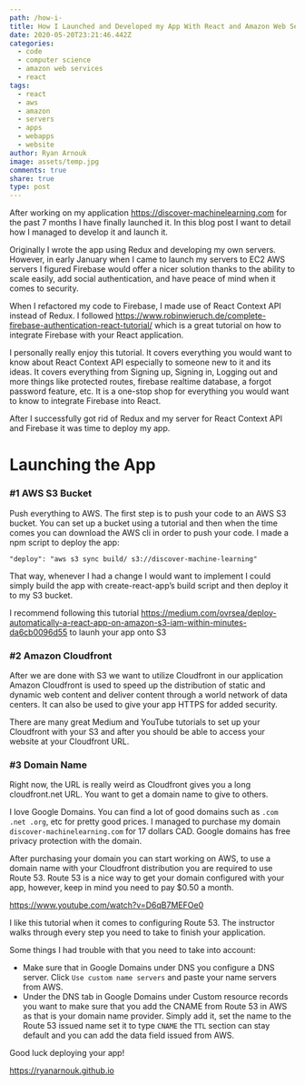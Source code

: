 ```yaml
---
path: /how-i-
title: How I Launched and Developed my App With React and Amazon Web Services
date: 2020-05-20T23:21:46.442Z
categories:
  - code
  - computer science
  - amazon web services
  - react
tags:
  - react
  - aws
  - amazon
  - servers
  - apps
  - webapps
  - website
author: Ryan Arnouk
image: assets/temp.jpg
comments: true
share: true
type: post
---
```

After working on my application https://discover-machinelearning.com for the past 7 months I have finally launched it. In this blog post I want to detail how I managed to develop it and launch it. 

Originally I wrote the app using Redux and developing my own servers. However, in early January when I came to launch my servers to EC2 AWS servers I figured Firebase would offer a nicer solution thanks to the ability to scale easily, add social authentication, and have peace of mind when it comes to security. 

When I refactored my code to Firebase, I made use of React Context API instead of Redux. I followed https://www.robinwieruch.de/complete-firebase-authentication-react-tutorial/ which is a great tutorial on how to integrate Firebase with your React application. 

I personally really enjoy this tutorial. It covers everything you would want to know about React Context API especially to someone new to it and its ideas. It covers everything from Signing up, Signing in, Logging out and more things like protected routes, firebase realtime database, a forgot password feature, etc. It is a one-stop shop for everything you would want to know to integrate Firebase into React.

After I successfully got rid of Redux and my server for React Context API and Firebase it was time to deploy my app. 

# Launching the App

### #1 AWS S3 Bucket
Push everything to AWS. The first step is to push your code to an AWS S3 bucket. You can set up a bucket using a tutorial and then when the time comes you can download the AWS cli in order to push your code. I made a npm script to deploy the app: 

`"deploy": "aws s3 sync build/ s3://discover-machine-learning"`

That way, whenever I had a change I would want to implement I could simply build the app with create-react-app’s build script and then deploy it to my S3 bucket.

I recommend following this tutorial https://medium.com/ovrsea/deploy-automatically-a-react-app-on-amazon-s3-iam-within-minutes-da6cb0096d55 to launh your app onto S3

### #2 Amazon Cloudfront
After we are done with S3 we want to utilize Cloudfront in our application Amazon Cloudfront is used to speed up the distribution of static and dynamic web content and deliver content through a world network of data centers. It can also be used to give your app HTTPS for added security.

There are many great Medium and YouTube tutorials to set up your Cloudfront with your S3 and after you should be able to access your website at your Cloudfront URL. 

### #3 Domain Name
Right now, the URL is really weird as Cloudfront gives you a long cloudfront.net URL. You want to get a domain name to give to others. 

I love Google Domains. You can find a lot of good domains such as `.com .net .org`, etc for pretty good prices. I managed to purchase my domain `discover-machinelearning.com` for 17 dollars CAD. Google domains has free privacy protection with the domain.  

After purchasing your domain you can start working on AWS, to use a domain name with your Cloudfront distribution you are required to use Route 53. Route 53 is a nice way to get your domain configured with your app, however, keep in mind you need to pay $0.50 a month.

https://www.youtube.com/watch?v=D6qB7MEFOe0

I like this tutorial when it comes to configuring Route 53. The instructor walks through every step you need to take to finish your application. 

Some things I had trouble with that you need to take into account: 
- Make sure that in Google Domains under DNS you configure a DNS server. Click `Use custom name servers` and paste your name servers from AWS. 
- Under the DNS tab in Google Domains under Custom resource records you want to make sure that you add the CNAME from Route 53 in AWS as that is your domain name provider. Simply add it, set the name to the Route 53 issued name set it to type `CNAME` the `TTL` section can stay default and you can add the data field issued from AWS. 

Good luck deploying your app!

https://ryanarnouk.github.io